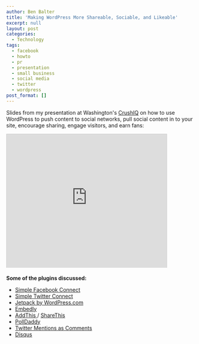 ```yaml
---
author: Ben Balter
title: 'Making WordPress More Shareable, Sociable, and Likeable'
excerpt: null
layout: post
categories:
  - Technology
tags:
  - facebook
  - howto
  - pr
  - presentation
  - small business
  - social media
  - twitter
  - wordpress
post_format: []
---
```


Slides from my presentation at Washington's [CrushIQ](http://crushiq.com) on how to use WordPress to push content to social networks, pull social content in to your site, encourage sharing, engage visitors, and earn fans:

<iframe src="http://www.slideshare.net/slideshow/embed_code/10156115" width="427" height="356" frameborder="0" marginwidth="0" marginheight="0" scrolling="no" style="border:1px solid #CCC;border-width:1px 1px 0;margin-bottom:5px" allowfullscreen="true" title="Slides from Making WordPress More Shareable, Sociable, and Likeable"></iframe>

**Some of the plugins discussed:**

* [Simple Facebook Connect](http://ottopress.com/wordpress-plugins/simple-facebook-connect/)
* [Simple Twitter Connect](http://ottopress.com/wordpress-plugins/simple-twitter-connect/)
* [Jetpack by WordPress.com](http://wordpress.org/extend/plugins/jetpack/)
* [Embedly](http://wordpress.org/extend/plugins/embedly/)
* [AddThis ](http://wordpress.org/extend/plugins/addthis/)/ [ShareThis ](http://wordpress.org/extend/plugins/share-this/)
* [PollDaddy](http://wordpress.org/extend/plugins/polldaddy/)
* [Twitter Mentions as Comments](http://wordpress.org/extend/plugins/twitter-mentions-as-comments/)
* [Disqus](http://wordpress.org/extend/plugins/disqus-comment-system/)
